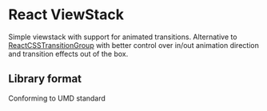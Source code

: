 
# React ViewStack

Simple viewstack with support for animated transitions.
Alternative to [ReactCSSTransitionGroup](http://facebook.github.io/react/docs/animation.html) with better control over in/out animation direction and transition effects out of the box.

## Library format
Conforming to UMD standard
